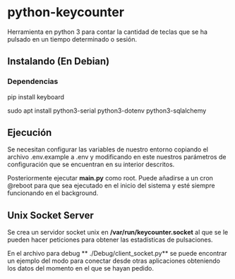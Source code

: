 # python-keycounter

Herramienta en python 3 para contar la cantidad de teclas que se ha pulsado en un tiempo determinado o sesión.

## Instalando (En Debian)

### Dependencias

pip install keyboard

sudo apt install python3-serial python3-dotenv python3-sqlalchemy

## Ejecución

Se necesitan configurar las variables de nuestro entorno copiando el archivo
.env.example a .env y modificando en este nuestros parámetros de configuración
que se encuentran en su interior descritos.

Posteriormente ejecutar **main.py** como root. Puede añadirse a un cron @reboot
para que sea ejecutado en el inicio del sistema y esté siempre funcionando en
el background.

## Unix Socket Server

Se crea un servidor socket unix en **/var/run/keycounter.socket** al que se le 
pueden hacer peticiones para obtener las estadísticas de pulsaciones.

En el archivo para debug ** ./Debug/client_socket.py** se puede encontrar un 
ejemplo del modo para conectar desde otras aplicaciones obteniendo los datos
del momento en el que se hayan pedido.